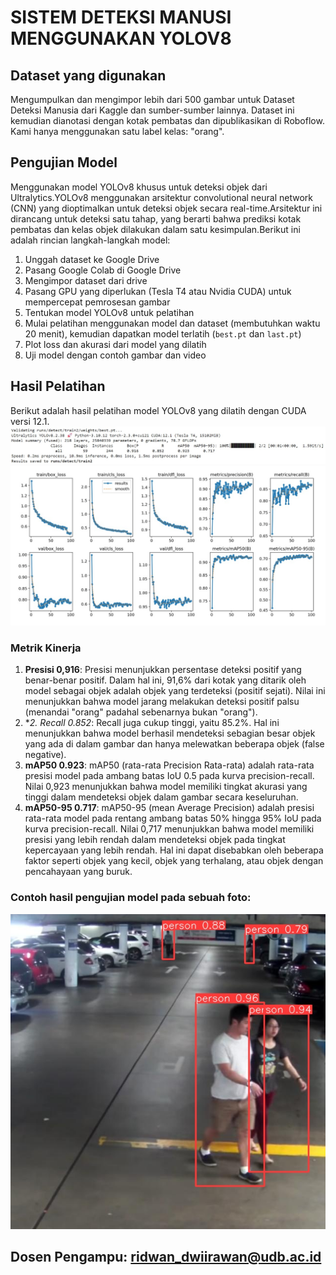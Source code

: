 # SISTEM DETEKSI MANUSI MENGGUNAKAN YOLOV8

## Dataset yang digunakan

Mengumpulkan dan mengimpor lebih dari 500 gambar untuk Dataset Deteksi Manusia dari Kaggle dan sumber-sumber lainnya. Dataset ini kemudian dianotasi dengan kotak pembatas dan dipublikasikan di Roboflow. Kami hanya menggunakan satu label kelas: "orang".

## Pengujian Model
Menggunakan model YOLOv8 khusus untuk deteksi objek dari Ultralytics.YOLOv8 menggunakan arsitektur convolutional neural network (CNN) yang dioptimalkan untuk deteksi objek secara real-time.Arsitektur ini dirancang untuk deteksi satu tahap, yang berarti bahwa prediksi kotak pembatas dan kelas objek dilakukan dalam satu kesimpulan.Berikut ini adalah rincian langkah-langkah model:
1. Unggah dataset ke Google Drive
2. Pasang Google Colab di Google Drive
3. Mengimpor dataset dari drive
4. Pasang GPU yang diperlukan (Tesla T4 atau Nvidia CUDA) untuk mempercepat pemrosesan gambar
5. Tentukan model YOLOv8 untuk pelatihan
6. Mulai pelatihan menggunakan model dan dataset (membutuhkan waktu 20 menit), kemudian dapatkan model terlatih (`best.pt` dan `last.pt`)
7. Plot loss dan akurasi dari model yang dilatih
8. Uji model dengan contoh gambar dan video

## Hasil Pelatihan

Berikut adalah hasil pelatihan model YOLOv8 yang dilatih dengan CUDA versi 12.1.
![GAMBAR](https://github.com/C241-PS261-LuminaSense/.github/blob/be5e91f47077610f77bccb3205489e4bf23aa1a3/assets/image1.jpg)
![GAMBAR](https://github.com/C241-PS261-LuminaSense/.github/blob/be5e91f47077610f77bccb3205489e4bf23aa1a3/assets/image2.jpg)

### Metrik Kinerja
1. **Presisi 0,916**: Presisi menunjukkan persentase deteksi positif yang benar-benar positif. Dalam hal ini, 91,6% dari kotak yang ditarik oleh model sebagai objek adalah objek yang terdeteksi (positif sejati). Nilai ini menunjukkan bahwa model jarang melakukan deteksi positif palsu (menandai "orang" padahal sebenarnya bukan "orang").
2. **2. *Recall 0.852**: Recall juga cukup tinggi, yaitu 85.2%. Hal ini menunjukkan bahwa model berhasil mendeteksi sebagian besar objek yang ada di dalam gambar dan hanya melewatkan beberapa objek (false negative).
3. **mAP50 0.923**: mAP50 (rata-rata Precision Rata-rata) adalah rata-rata presisi model pada ambang batas IoU 0.5 pada kurva precision-recall. Nilai 0,923 menunjukkan bahwa model memiliki tingkat akurasi yang tinggi dalam mendeteksi objek dalam gambar secara keseluruhan.
4. **mAP50-95 0.717**: mAP50-95 (mean Average Precision) adalah presisi rata-rata model pada rentang ambang batas 50% hingga 95% IoU pada kurva precision-recall. Nilai 0,717 menunjukkan bahwa model memiliki presisi yang lebih rendah dalam mendeteksi objek pada tingkat kepercayaan yang lebih rendah. Hal ini dapat disebabkan oleh beberapa faktor seperti objek yang kecil, objek yang terhalang, atau objek dengan pencahayaan yang buruk.

### Contoh hasil pengujian model pada sebuah foto:
![GAMBAR](https://github.com/C241-PS261-LuminaSense/.github/blob/be5e91f47077610f77bccb3205489e4bf23aa1a3/assets/image3.jpg)

## Dosen Pengampu: ridwan_dwiirawan@udb.ac.id
